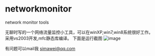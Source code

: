 # networkmonitor
network monitor tools

无聊时写的一个网络流量监控小工具，可以在winXP,win7,win8系统很好工作。
采用vs2003开发,mfc静态库编译。
下面是运行截图
![image](https://github.com/344717871/networkmonitor/blob/master/screenshot.png)

有问题可以mail我 simawei@qq.com
